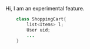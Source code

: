 Hi,
I am an experimental feature.
```java
	class ShoppingCart{
		list<Items> l;
		User uid;
		...
	}
```